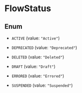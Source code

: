 

# FlowStatus

## Enum


* `ACTIVE` (value: `"Active"`)

* `DEPRECATED` (value: `"Deprecated"`)

* `DELETED` (value: `"Deleted"`)

* `DRAFT` (value: `"Draft"`)

* `ERRORED` (value: `"Errored"`)

* `SUSPENDED` (value: `"Suspended"`)



